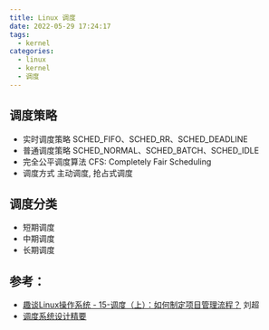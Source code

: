 ```yaml
---
title: Linux 调度
date: 2022-05-29 17:24:17
tags:
  - kernel
categories:
  - linux 
  - kernel   
  - 调度
---
```


<p></p>
<!-- more -->


##  调度策略
+ 实时调度策略
  SCHED_FIFO、SCHED_RR、SCHED_DEADLINE
+ 普通调度策略
  SCHED_NORMAL、SCHED_BATCH、SCHED_IDLE
+ 完全公平调度算法
  CFS: Completely Fair Scheduling 
+ 调度方式
  主动调度, 抢占式调度

## 调度分类
+ 短期调度
+ 中期调度
+ 长期调度

## 参考：
+ [趣谈Linux操作系统 - 15-调度（上）：如何制定项目管理流程？]()  刘超
+ [调度系统设计精要](https://draveness.me/system-design-scheduler/)